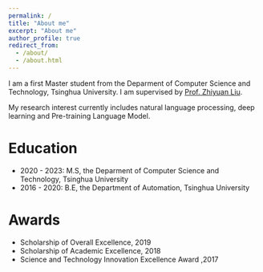 ```yaml
---
permalink: /
title: "About me"
excerpt: "About me"
author_profile: true
redirect_from: 
  - /about/
  - /about.html
---
```

I am a first Master student from the Deparment of Computer Science and Technology, Tsinghua University. I am supervised by [Prof. Zhiyuan Liu](http://nlp.csai.tsinghua.edu.cn/~lzy/).

My research interest currently includes natural language processing, deep learning and Pre-training Language Model.

Education
======
- 2020 - 2023: M.S, the Deparment of Computer Science and Technology, Tsinghua University
- 2016 - 2020: B.E, the Department of Automation, Tsinghua University

Awards
======
- Scholarship of Overall Excellence, 2019
- Scholarship of Academic Excellence, 2018
- Science and Technology Innovation Excellence Award ,2017
